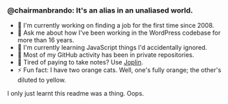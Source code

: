 ### @chairmanbrando: It's an alias in an unaliased world.

- 🔭 I'm currently working on finding a job for the first time since 2008.
- 💬 Ask me about how I've been working in the WordPress codebase for more than 16 years.
- 🌱 I'm currently learning JavaScript things I'd accidentally ignored.
- 🤔 Most of my GitHub activity has been in private repositories.
- 📝 Tired of paying to take notes? Use [Joplin](https://joplinapp.org/).
- ⚡ Fun fact: I have two orange cats. Well, one's fully orange; the other's diluted to yellow.

I only just learnt this readme was a thing. Oops.
